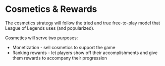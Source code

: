 # Cosmetics & Rewards
The cosmetics strategy will follow the tried and true free-to-play model that League of Legends uses (and popularized).

Cosmetics will serve two purposes:
* Monetization - sell cosmetics to support the game
* Ranking rewards - let players show off their accomplishments and give them rewards to accompany their progression
